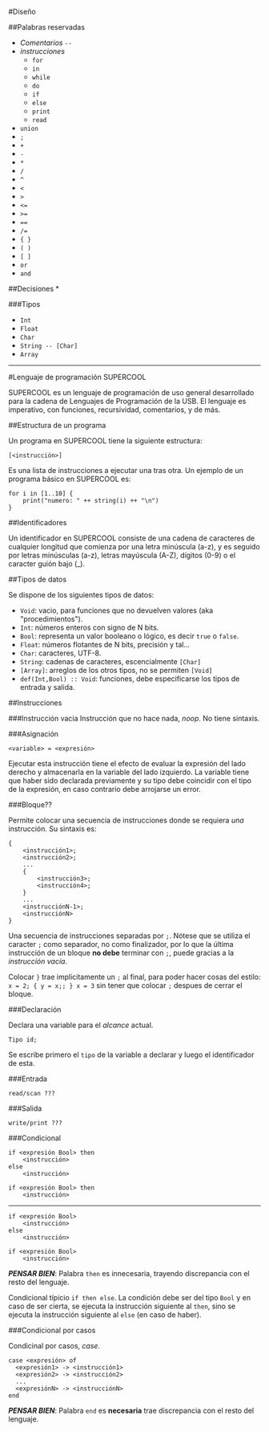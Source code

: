 #Diseño

##Palabras reservadas
* *Comentarios* `--`
* *instrucciones*
    * `for`
    * `in`
    * `while`
    * `do`
    * `if`
    * `else`
    * `print`
    * `read`
* `union`
* `;`
* `+`
* `-`
* `*`
* `/`
* `^`
* `<`
* `>`
* `<=`
* `>=`
* `==`
* `/=`
* `{ }`
* `( )`
* `[ ]`
* `or`
* `and`

##Decisiones
*

###Tipos
* `Int`
* `Float`
* `Char`
* `String -- [Char]`
* `Array`




***

#Lenguaje de programación SUPERCOOL

SUPERCOOL es un lenguaje de programación de uso general desarrollado para la cadena de Lenguajes de Programación de la USB. El lenguaje es imperativo, con funciones, recursividad, comentarios, y de más.

##Estructura de un programa

Un programa en SUPERCOOL tiene la siguiente estructura:

    [<instrucción>]

Es una lista de instrucciones a ejecutar una tras otra. Un ejemplo de un programa básico en SUPERCOOL es:

    for i in [1..10] {
        print("numero: " ++ string(i) ++ "\n")
    }

##Identificadores

Un identificador en SUPERCOOL consiste de una cadena de caracteres de cualquier longitud que comienza por una letra minúscula (a-z), y es seguido por letras minúsculas (a-z), letras mayúscula (A-Z), dígitos (0-9) o el caracter guión bajo (_).

##Tipos de datos

Se dispone de los siguientes tipos de datos:
* `Void`: vacio, para funciones que no devuelven valores (aka "procedimientos").
* `Int`: números enteros con signo de N bits.
* `Bool`: representa un valor booleano o lógico, es decir `true` o `false`.
* `Float`: números flotantes de N bits, precisión y tal...
* `Char`: caracteres, UTF-8.
* `String`: cadenas de caracteres, escencialmente `[Char]`
* `[Array]`: arreglos de los otros tipos, no se permiten `[Void]`
* `def(Int,Bool) :: Void`: funciones, debe especificarse los tipos de entrada y salida.

##Instrucciones

###Instrucción vacia
Instrucción que no hace nada, *noop*. No tiene sintaxis.

###Asignación

    <variable> = <expresión>

Ejecutar esta instrucción tiene el efecto de evaluar la expresión del lado derecho y almacenarla en la variable del lado izquierdo. La variable tiene que haber sido declarada previamente y su tipo debe coincidir con el tipo de la expresión, en caso contrario debe arrojarse un error.

###Bloque??

Permite colocar una secuencia de instrucciones donde se requiera *una* instrucción. Su sintaxis es:

    {
        <instrucción1>;
        <instrucción2>;
        ...
        {
            <instrucción3>;
            <instrucción4>;
        }
        ...
        <instrucciónN-1>;
        <instrucciónN>
    }

Una secuencia de instrucciones separadas por `;`. Nótese que se utiliza el caracter `;` como separador, no como finalizador, por lo que la última instrucción de un bloque **no debe** terminar con `;`, puede gracias a la *instrucción vacía*.

Colocar `}` trae implicitamente un `;` al final, para poder hacer cosas del estilo: `x = 2; { y = x;; } x = 3` sin tener que colocar `;` despues de cerrar el bloque.

###Declaración

Declara una variable para el *alcance* actual.

    Tipo id;

Se escribe primero el `tipo` de la variable a declarar y luego el identificador de esta.

###Entrada

    read/scan ???

###Salida

    write/print ???

###Condicional

    if <expresión Bool> then
        <instrucción>
    else
        <instrucción>

    if <expresión Bool> then
        <instrucción>

---

    if <expresión Bool>
        <instrucción>
    else
        <instrucción>

    if <expresión Bool>
        <instrucción>

***PENSAR BIEN***: Palabra `then` es innecesaria, trayendo discrepancia con el resto del lenguaje.

Condicional típicio `if then else`. La condición debe ser del tipo `Bool` y en caso de ser cierta, se ejecuta la instrucción siguiente al `then`, sino se ejecuta la instrucción siguiente al `else` (en caso de haber).

###Condicional por casos

Condicinal por casos, *case*.

    case <expresión> of
      <expresión1> -> <instrucción1>
      <expresión2> -> <instrucción2>
      ...
      <expresiónN> -> <instrucciónN>
    end

***PENSAR BIEN***: Palabra `end` es **necesaria** trae discrepancia con el resto del lenguaje.
